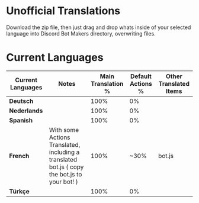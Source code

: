 Unofficial Translations
=

Download the zip file, then just drag and drop whats inside of your selected language into Discord Bot Makers directory, overwriting files.


Current Languages
==

| Current Languages 	| Notes                                                       	| Main Translation % 	| Default Actions % 	| Other Translated Items 	|
|-------------------	|-------------------------------------------------------------	|--------------------	|-------------------	|------------------------	|
| **Deutsch**       	|                                                             	| 100%               	| 0%                	|                        	|
| **Nederlands**    	|                                                             	| 100%               	| 0%                	|                        	|
| **Spanish**       	|                                                             	| 100%               	| 0%                	|                        	|
| **French**        	| With some Actions Translated, including a translated bot.js ( copy the bot.js to your bot! ) 	| 100%               	| ~30%              	| bot.js                 	|
| **Türkçe**        	|                                                             	| 100%               	| 0%                	|                        	|
